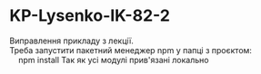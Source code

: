# KP-Lysenko-IK-82-2

Виправлення прикладу з лекції.  
Треба запустити пакетний менеджер npm у папці з проєктом:  
&nbsp;&nbsp;&nbsp;&nbsp;npm install
Так як усі модулі прив'язані локально
